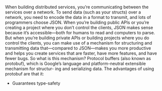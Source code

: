When building distributed services, you’re communicating between the services
over a network. To send data (such as your structs) over a network, you need
to encode the data in a format to transmit, and lots of programmers choose
JSON. When you’re building public APIs or you’re creating a project where
you don’t control the clients, JSON makes sense because it’s accessible—both
for humans to read and computers to parse. But when you’re building private
APIs or building projects where you do control the clients, you can make use
of a mechanism for structuring and transmitting data that—compared to
JSON—makes you more productive and helps you create services that are
faster, have more features, and have fewer bugs.
So what is this mechanism? Protocol buffers (also known as protobuf), which
is Google’s language and platform-neutral extensible mechanism for structur-
ing and serializing data. The advantages of using protobuf are that it:

- Guarantees type-safety
